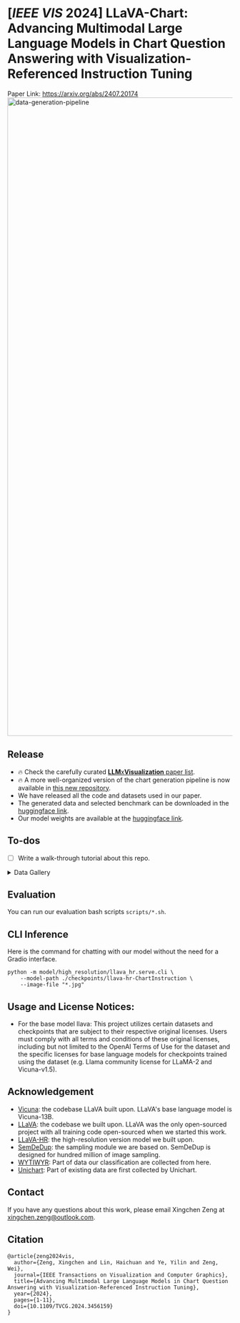 # [*IEEE VIS* 2024] LLaVA-Chart: Advancing Multimodal Large Language Models in Chart Question Answering with Visualization-Referenced Instruction Tuning
Paper Link: https://arxiv.org/abs/2407.20174
<img width="1429" alt="data-generation-pipeline" src="https://github.com/user-attachments/assets/b59bab9f-26ad-49f2-9197-2ab75d65af79">
## Release
* 🔥 Check the carefully curated [**LLM**x**Visualization** paper list](https://github.com/zengxingchen/LLM-Visualization-Paper-List).
* 🔥 A more well-organized version of the chart generation pipeline is now available in [this new repository](https://github.com/zengxingchen/ChartGeneration).
* We have released all the code and datasets used in our paper.
* The generated data and selected benchmark can be downloaded in the [huggingface link](https://huggingface.co/datasets/lewy666/ChartInstructionData).
* Our model weights are available at the [huggingface link](https://huggingface.co/lewy666/llava-hr-ChartInstruction/tree/main).
## To-dos
- [ ] Write a walk-through tutorial about this repo.

<details>
  <summary>Data Gallery</summary>
<img width="865" alt="chart-gallery-1" src="https://github.com/user-attachments/assets/b1f3a60c-6fcd-4b4d-9cf6-fa950997901f">
<img width="856" alt="chart-gallery-2" src="https://github.com/user-attachments/assets/f5fa541d-9741-412c-bdfb-2bc1a7a34555">

</details>

## Evaluation
You can run our evaluation bash scripts `scripts/*.sh`.


## CLI Inference
Here is the command for chatting with our model without the need for a Gradio interface.
```
python -m model/high_resolution/llava_hr.serve.cli \
    --model-path ./checkpoints/llava-hr-ChartInstruction \
    --image-file "*.jpg" 
```
## Usage and License Notices: 
* For the base model llava: This project utilizes certain datasets and checkpoints that are subject to their respective original licenses. Users must comply with all terms and conditions of these original licenses, including but not limited to the OpenAI Terms of Use for the dataset and the specific licenses for base language models for checkpoints trained using the dataset (e.g. Llama community license for LLaMA-2 and Vicuna-v1.5). 

## Acknowledgement
- [Vicuna](https://github.com/lm-sys/FastChat): the codebase LLaVA built upon. LLaVA's base language model is Vicuna-13B.
- [LLaVA](https://github.com/haotian-liu/LLaVA): the codebase we built upon. LLaVA was the only open-sourced project with all training code open-sourced when we started this work.
- [LLaVA-HR](https://github.com/luogen1996/LLaVA-HR): the high-resolution version model we built upon. 
- [SemDeDup](https://github.com/facebookresearch/SemDeDup): the sampling module we are based on. SemDeDup is designed for hundred million of image sampling.
- [WYTIWYR](https://github.com/SerendipitysX/WYTIWYR): Part of data our classification are collected from here.
- [Unichart](https://github.com/vis-nlp/UniChart): Part of existing data are first collected by Unichart.

## Contact
If you have any questions about this work, please email Xingchen Zeng at xingchen.zeng@outlook.com.

## Citation
```
@article{zeng2024vis,
  author={Zeng, Xingchen and Lin, Haichuan and Ye, Yilin and Zeng, Wei},
  journal={IEEE Transactions on Visualization and Computer Graphics}, 
  title={Advancing Multimodal Large Language Models in Chart Question Answering with Visualization-Referenced Instruction Tuning}, 
  year={2024},
  pages={1-11},
  doi={10.1109/TVCG.2024.3456159}
}
```

